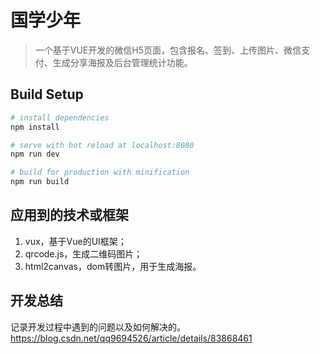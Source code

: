 # 国学少年

> 一个基于VUE开发的微信H5页面，包含报名、签到、上传图片、微信支付、生成分享海报及后台管理统计功能。

## Build Setup

```bash
# install dependencies
npm install

# serve with hot reload at localhost:8080
npm run dev

# build for production with minification
npm run build
```

## 应用到的技术或框架
1. vux，基于Vue的UI框架；
2. qrcode.js，生成二维码图片；
3. html2canvas，dom转图片，用于生成海报。
## 开发总结
记录开发过程中遇到的问题以及如何解决的。   
https://blog.csdn.net/qq9694526/article/details/83868461
